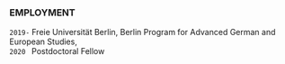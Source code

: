 ### EMPLOYMENT
`2019-` Freie Universität Berlin, Berlin Program for Advanced German and European Studies, \
`2020`&ensp;  Postdoctoral Fellow


